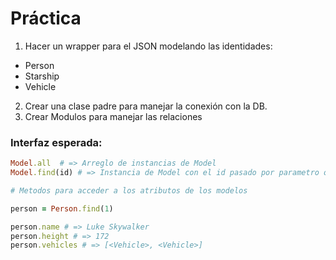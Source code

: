 # Práctica

1. Hacer un wrapper para el JSON modelando las identidades:
  - Person
  - Starship
  - Vehicle

2. Crear una clase padre para manejar la conexión con la DB.
3. Crear Modulos para manejar las relaciones

### Interfaz esperada:
```ruby
Model.all  # => Arreglo de instancias de Model
Model.find(id) # => Instancia de Model con el id pasado por parametro o nil si no se encuentra

# Metodos para acceder a los atributos de los modelos

person = Person.find(1)

person.name # => Luke Skywalker
person.height # => 172
person.vehicles # => [<Vehicle>, <Vehicle>]
```
